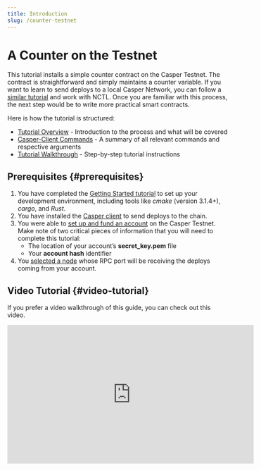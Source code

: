 ```yaml
---
title: Introduction
slug: /counter-testnet
---
```


# A Counter on the Testnet

This tutorial installs a simple counter contract on the Casper Testnet. The contract is straightforward and simply maintains a counter variable. If you want to learn to send deploys to a local Casper Network, you can follow a [similar tutorial](../counter/index.md) and work with NCTL. Once you are familiar with this process, the next step would be to write more practical smart contracts.

Here is how the tutorial is structured:

- [Tutorial Overview](./overview.md) - Introduction to the process and what will be covered
- [Casper-Client Commands](./commands.md) - A summary of all relevant commands and respective arguments
- [Tutorial Walkthrough](./walkthrough.md) - Step-by-step tutorial instructions 

## Prerequisites {#prerequisites}

1.  You have completed the [Getting Started tutorial](../../../developers/writing-onchain-code/getting-started.md) to set up your development environment, including tools like _cmake_ (version 3.1.4+), _cargo_, and _Rust_.
2. You have installed the [Casper client](../../../developers/prerequisites.md#install-casper-client) to send deploys to the chain.
3. You were able to [set up and fund an account](../../../developers/prerequisites.md#setting-up-an-account) on the Casper Testnet. Make note of two critical pieces of information that you will need to complete this tutorial:
   - The location of your account’s **secret_key.pem** file
   - Your **account hash** identifier
4. You [selected a node](../../../developers/prerequisites.md#acquire-node-address-from-network-peers) whose RPC port will be receiving the deploys coming from your account.

## Video Tutorial {#video-tutorial}

If you prefer a video walkthrough of this guide, you can check out this video.

<iframe width="560" height="315" src="https://www.youtube.com/embed?v=rWaUiFFEyaY&list=PL8oWxbJ-csEogSV-M0IPiofWP5I_dLji6&index=3" frameborder="0" allow="accelerometer; autoplay; clipboard-write; encrypted-media; gyroscope; picture-in-picture" allowfullscreen></iframe>
